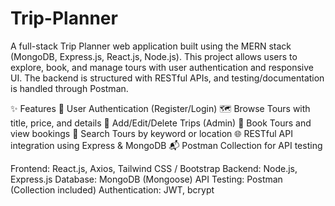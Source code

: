 # Trip-Planner
A full-stack Trip Planner web application built using the MERN stack (MongoDB, Express.js, React.js, Node.js). This project allows users to explore, book, and manage tours with user authentication and responsive UI. The backend is structured with RESTful APIs, and testing/documentation is handled through Postman.

✨ Features
🔐 User Authentication (Register/Login)
🗺️ Browse Tours with title, price, and details
📝 Add/Edit/Delete Trips (Admin)
📅 Book Tours and view bookings
🔎 Search Tours by keyword or location
🌐 RESTful API integration using Express & MongoDB
📬 Postman Collection for API testing

Frontend: React.js, Axios, Tailwind CSS / Bootstrap
Backend: Node.js, Express.js
Database: MongoDB (Mongoose)
API Testing: Postman (Collection included)
Authentication: JWT, bcrypt
